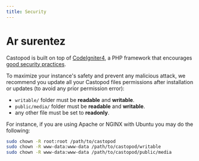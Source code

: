 ```yaml
---
title: Security
---
```


# Ar surentez

Castopod is built on top of [CodeIgniter4](https://codeigniter.com/), a PHP
framework that encourages
[good security practices](https://codeigniter.com/user_guide/concepts/security.html).

To maximize your instance's safety and prevent any malicious attack, we
recommend you update all your Castopod files permissions after installation or
updates (to avoid any prior permission error):

- `writable/` folder must be **readable** and **writable**.
- `public/media/` folder must be **readable** and **writable**.
- any other file must be set to **readonly**.

For instance, if you are using Apache or NGINX with Ubuntu you may do the
following:

```bash
sudo chown -R root:root /path/to/castopod
sudo chown -R www-data:www-data /path/to/castopod/writable
sudo chown -R www-data:www-data /path/to/castopod/public/media
```
